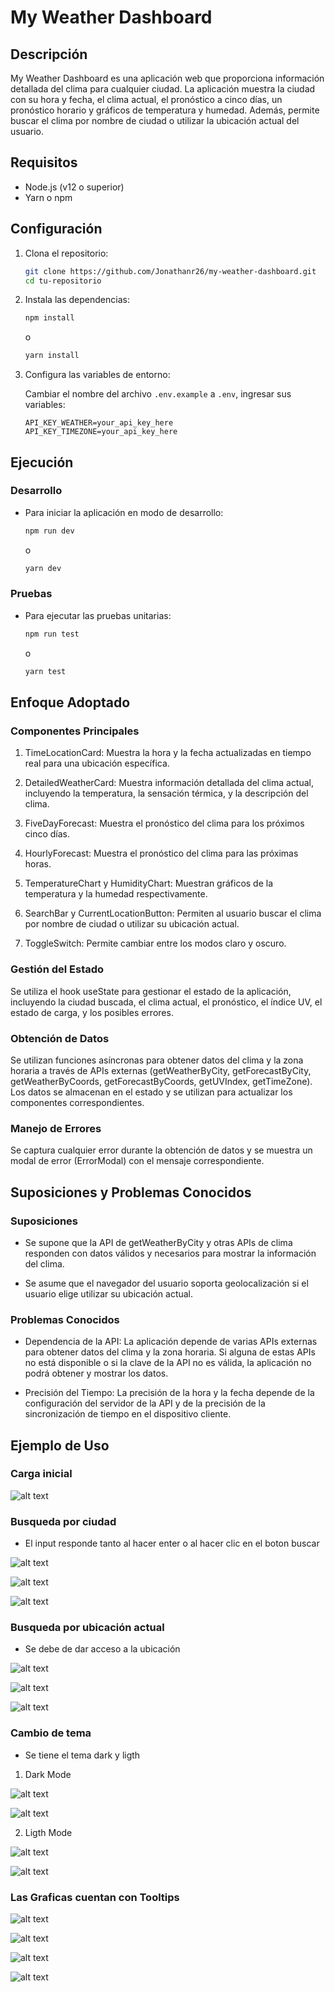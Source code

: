 # My Weather Dashboard

## Descripción

My Weather Dashboard es una aplicación web que proporciona información detallada del clima para cualquier ciudad. La aplicación muestra la ciudad con su hora y fecha, el clima actual, el pronóstico a cinco días, un pronóstico horario y gráficos de temperatura y humedad. Además, permite buscar el clima por nombre de ciudad o utilizar la ubicación actual del usuario.

## Requisitos

- Node.js (v12 o superior)
- Yarn o npm

## Configuración

1. Clona el repositorio:

    ```bash
    git clone https://github.com/Jonathanr26/my-weather-dashboard.git
    cd tu-repositorio
    ```

2. Instala las dependencias:

    ```bash
    npm install
    ```

    o

    ```bash
    yarn install
    ```

3. Configura las variables de entorno:

    Cambiar el nombre del archivo `.env.example` a `.env`, ingresar sus variables:

    ```env
    API_KEY_WEATHER=your_api_key_here
    API_KEY_TIMEZONE=your_api_key_here
    ```

## Ejecución

### Desarrollo

- Para iniciar la aplicación en modo de desarrollo:

    ```bash
    npm run dev
    ```

    o

    ```bash
    yarn dev
    ```

### Pruebas

- Para ejecutar las pruebas unitarias:

    ```bash
    npm run test
    ```

    o

    ```bash
    yarn test
    ```

## Enfoque Adoptado

### Componentes Principales

1. TimeLocationCard: Muestra la hora y la fecha actualizadas en tiempo real para una ubicación específica.

2. DetailedWeatherCard: Muestra información detallada del clima actual, incluyendo la temperatura, la sensación térmica, y la descripción del clima.

3. FiveDayForecast: Muestra el pronóstico del clima para los próximos cinco días.

4. HourlyForecast: Muestra el pronóstico del clima para las próximas horas.

5. TemperatureChart y HumidityChart: Muestran gráficos de la temperatura y la humedad respectivamente.

6. SearchBar y CurrentLocationButton: Permiten al usuario buscar el clima por nombre de ciudad o utilizar su ubicación actual.

7. ToggleSwitch: Permite cambiar entre los modos claro y oscuro.

### Gestión del Estado

Se utiliza el hook useState para gestionar el estado de la aplicación, incluyendo la ciudad buscada, el clima actual, el pronóstico, el índice UV, el estado de carga, y los posibles errores.

### Obtención de Datos

Se utilizan funciones asíncronas para obtener datos del clima y la zona horaria a través de APIs externas (getWeatherByCity, getForecastByCity, getWeatherByCoords, getForecastByCoords, getUVIndex, getTimeZone). Los datos se almacenan en el estado y se utilizan para actualizar los componentes correspondientes.

### Manejo de Errores

Se captura cualquier error durante la obtención de datos y se muestra un modal de error (ErrorModal) con el mensaje correspondiente.

## Suposiciones y Problemas Conocidos

### Suposiciones

- Se supone que la API de getWeatherByCity y otras APIs de clima responden con datos válidos y necesarios para mostrar la información del clima.

- Se asume que el navegador del usuario soporta geolocalización si el usuario elige utilizar su ubicación actual.

### Problemas Conocidos

- Dependencia de la API: La aplicación depende de varias APIs externas para obtener datos del clima y la zona horaria. Si alguna de estas APIs no está disponible o si la clave de la API no es válida, la aplicación no podrá obtener y mostrar los datos.

- Precisión del Tiempo: La precisión de la hora y la fecha depende de la configuración del servidor de la API y de la precisión de la sincronización de tiempo en el dispositivo cliente.

## Ejemplo de Uso

### Carga inicial

![alt text](public\readmeImg\image-1.png)

### Busqueda por ciudad

- El input responde tanto al hacer enter o al hacer clic en el boton buscar

![alt text](public\readmeImg\image-2.png)

![alt text](public\readmeImg\image-3.png)

![alt text](public\readmeImg\image-4.png)

### Busqueda por ubicación actual

- Se debe de dar acceso a la ubicación

![alt text](public\readmeImg\image-7.png)

![alt text](public\readmeImg\image-5.png)

![alt text](public\readmeImg\image-6.png)

### Cambio de tema

- Se tiene el tema dark y ligth

1. Dark Mode

![alt text](public\readmeImg\image-8.png)

![alt text](public\readmeImg\image-9.png)

2. Ligth Mode

![alt text](public\readmeImg\image-10.png)

![alt text](public\readmeImg\image-11.png)

### Las Graficas cuentan con Tooltips 

![alt text](public\readmeImg\image-12.png)

![alt text](public\readmeImg\image-13.png)

![alt text](public\readmeImg\image-14.png)

![alt text](public\readmeImg\image-15.png)